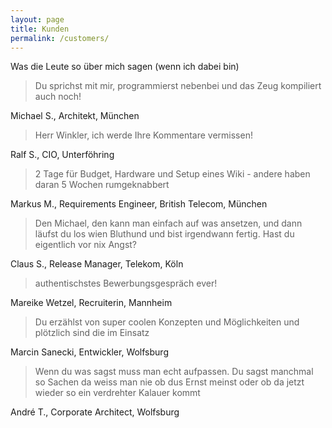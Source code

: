 ```yaml
---
layout: page
title: Kunden
permalink: /customers/
---
```


Was die Leute so über mich sagen (wenn ich dabei bin)

> Du sprichst mit mir, programmierst nebenbei und das Zeug kompiliert auch noch!  

Michael S., Architekt, München

> Herr Winkler, ich werde Ihre Kommentare vermissen!  

Ralf S., CIO, Unterföhring

> 2 Tage für Budget, Hardware und Setup eines Wiki - andere haben daran 5 Wochen rumgeknabbert  

Markus M., Requirements Engineer, British Telecom, München

> Den Michael, den kann man einfach auf was ansetzen, und dann läufst du los
> wien Bluthund und bist irgendwann fertig. Hast du eigentlich vor nix Angst?  

Claus S., Release Manager, Telekom, Köln

> authentischstes Bewerbungsgespräch ever!  

Mareike Wetzel, Recruiterin, Mannheim

> Du erzählst von super coolen Konzepten und Möglichkeiten und plötzlich sind die im Einsatz  

Marcin Sanecki, Entwickler, Wolfsburg  

> Wenn du was sagst muss man echt aufpassen. Du sagst manchmal so Sachen da weiss
> man nie ob dus Ernst meinst oder ob da jetzt wieder so ein verdrehter Kalauer
> kommt  

André T., Corporate Architect, Wolfsburg
